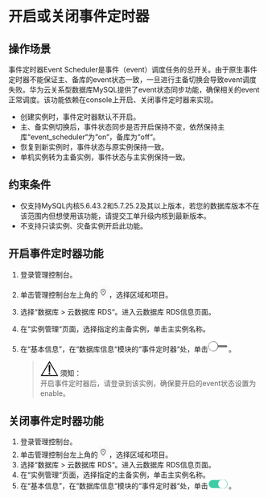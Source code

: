 # 开启或关闭事件定时器<a name="rds_05_0101"></a>

## 操作场景<a name="section241540814823"></a>

事件定时器Event Scheduler是事件（event）调度任务的总开关。由于原生事件定时器不能保证主、备库的event状态一致，一旦进行主备切换会导致event调度失败。华为云关系型数据库MySQL提供了event状态同步功能，确保相关的event正常调度。该功能依赖在console上开启、关闭事件定时器来实现。

-   创建实例时，事件定时器默认不开启。
-   主、备实例切换后，事件状态同步是否开启保持不变，依然保持主库“event\_scheduler“为“on“，备库为“off“。
-   恢复到新实例时，事件状态与原实例保持一致。
-   单机实例转为主备实例，事件状态与主实例保持一致。

## 约束条件<a name="section1982813188570"></a>

-   仅支持MySQL内核5.6.43.2和5.7.25.2及其以上版本，若您的数据库版本不在该范围内但想使用该功能，请提交工单升级内核到最新版本。
-   不支持只读实例、灾备实例开启此功能。

## 开启事件定时器功能<a name="section26351153181818"></a>

1.  登录管理控制台。
2.  单击管理控制台左上角的![](figures/Region灰色图标.png)，选择区域和项目。
3.  选择“数据库  \>  云数据库 RDS“。进入云数据库 RDS信息页面。
4.  在“实例管理“页面，选择指定的主备实例，单击主实例名称。
5.  在“基本信息”，在“数据库信息“模块的“事件定时器“处，单击![](figures/off-(2).png)。

    >![](public_sys-resources/icon-notice.gif) **须知：**   
    >开启事件定时器后，请登录到该实例，确保要开启的event状态设置为enable。  


## 关闭事件定时器功能<a name="section887317574413"></a>

1.  登录管理控制台。
2.  单击管理控制台左上角的![](figures/Region灰色图标.png)，选择区域和项目。
3.  选择“数据库  \>  云数据库 RDS“。进入云数据库 RDS信息页面。
4.  在“实例管理“页面，选择指定的主备实例，单击主实例名称。
5.  在“基本信息”，在“数据库信息“模块的“事件定时器“处，单击![](figures/on-3.png)。


